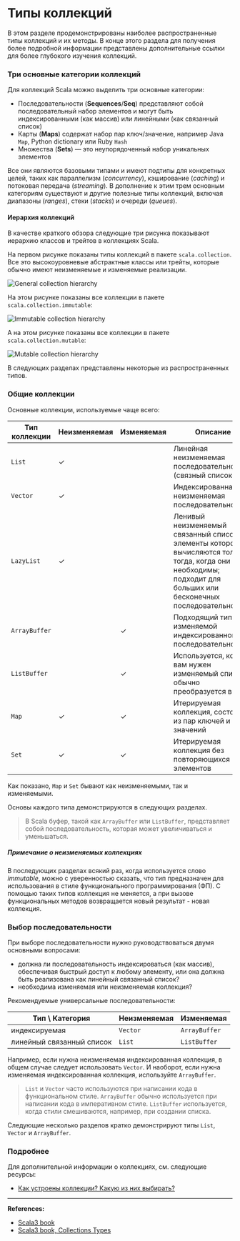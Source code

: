 # Типы коллекций

В этом разделе продемонстрированы наиболее распространенные типы коллекций и их методы. 
В конце этого раздела для получения более подробной информации представлены дополнительные ссылки 
для более глубокого изучения коллекций.

### Три основные категории коллекций

Для коллекций Scala можно выделить три основные категории:
- Последовательности (**Sequences**/**Seq**) представляют собой последовательный набор элементов 
и могут быть индексированными (как массив) или линейными (как связанный список)
- Карты (**Maps**) содержат набор пар ключ/значение, например Java `Map`, Python dictionary или Ruby `Hash`
- Множества (**Sets**) — это неупорядоченный набор уникальных элементов

Все они являются базовыми типами и имеют подтипы для конкретных целей, 
таких как параллелизм (_concurrency_), кэширование (_caching_) и потоковая передача (_streaming_). 
В дополнение к этим трем основным категориям существуют и другие полезные типы коллекций, 
включая диапазоны (_ranges_), стеки (_stacks_) и очереди (_queues_).

#### Иерархия коллекций

В качестве краткого обзора следующие три рисунка показывают иерархию классов и трейтов в коллекциях Scala.

На первом рисунке показаны типы коллекций в пакете `scala.collection`. 
Все это высокоуровневые абстрактные классы или трейты, которые обычно имеют неизменяемые и изменяемые реализации.

![General collection hierarchy](https://docs.scala-lang.org/resources/images/tour/collections-diagram-213.svg)

На этом рисунке показаны все коллекции в пакете `scala.collection.immutable`:

![Immutable collection hierarchy](https://docs.scala-lang.org/resources/images/tour/collections-immutable-diagram-213.svg)

А на этом рисунке показаны все коллекции в пакете `scala.collection.mutable`:

![Mutable collection hierarchy](https://docs.scala-lang.org/resources/images/tour/collections-mutable-diagram-213.svg)

В следующих разделах представлены некоторые из распространенных типов.


### Общие коллекции

Основные коллекции, используемые чаще всего:

| Тип коллекции | Неизменяемая | Изменяемая | Описание                                                                                                                                                           |
|---------------|--------------|------------|--------------------------------------------------------------------------------------------------------------------------------------------------------------------|
| `List`        | &#10003;     |            | Линейная неизменяемая последовательность (связный список)                                                                                                          |
| `Vector`      | &#10003;     |            | Индексированная неизменяемая последовательность                                                                                                                    |
| `LazyList`    | &#10003;     |            | Ленивый неизменяемый связанный список, элементы которого вычисляются только тогда, когда они необходимы; подходит для больших или бесконечных последовательностей. |
| `ArrayBuffer` |              | &#10003;   | Подходящий тип для изменяемой индексированной последовательности                                                                                                   |
| `ListBuffer`  |              | &#10003;   | Используется, когда вам нужен изменяемый список; обычно преобразуется в `List`                                                                                     |
| `Map`         | &#10003;     | &#10003;   | Итерируемая коллекция, состоящая из пар ключей и значений                                                                                                          |
| `Set`         | &#10003;     | &#10003;   | Итерируемая коллекция без повторяющихся элементов                                                                                                                  |

Как показано, `Map` и `Set` бывают как неизменяемыми, так и изменяемыми.

Основы каждого типа демонстрируются в следующих разделах.

> В Scala буфер, такой как `ArrayBuffer` или `ListBuffer`, представляет собой последовательность, 
> которая может увеличиваться и уменьшаться.

##### Примечание о неизменяемых коллекциях

В последующих разделах всякий раз, когда используется слово _immutable_, 
можно с уверенностью сказать, что тип предназначен для использования в стиле функционального программирования (ФП). 
С помощью таких типов коллекция не меняется, 
а при вызове функциональных методов возвращается новый результат - новая коллекция.


### Выбор последовательности

При выборе последовательности нужно руководствоваться двумя основными вопросами:
- должна ли последовательность индексироваться (как массив), обеспечивая быстрый доступ к любому элементу, 
или она должна быть реализована как линейный связанный список?
- необходима изменяемая или неизменяемая коллекция?

Рекомендуемые универсальные последовательности:

| Тип \ Категория           | Неизменяемая | Изменяемая    |
|---------------------------|--------------|---------------|
| индексируемая             | `Vector`     | `ArrayBuffer` |
| линейный связанный список | `List`       | `ListBuffer`  |

Например, если нужна неизменяемая индексированная коллекция, в общем случае следует использовать `Vector`. 
И наоборот, если нужна изменяемая индексированная коллекция, используйте `ArrayBuffer`.

> `List` и `Vector` часто используются при написании кода в функциональном стиле. 
> `ArrayBuffer` обычно используется при написании кода в императивном стиле. 
> `ListBuffer` используется, когда стили смешиваются, например, при создании списка.

Следующие несколько разделов кратко демонстрируют типы `List`, `Vector` и `ArrayBuffer`.

### Подробнее

Для дополнительной информации о коллекциях, см. следующие ресурсы:
- [Как устроены коллекции? Какую из них выбирать?](https://docs.scala-lang.org/ru/overviews/collections-2.13/introduction.html)


---

**References:**
- [Scala3 book](https://docs.scala-lang.org/scala3/book/taste-collections.html)
- [Scala3 book, Collections Types](https://docs.scala-lang.org/scala3/book/collections-classes.html)
